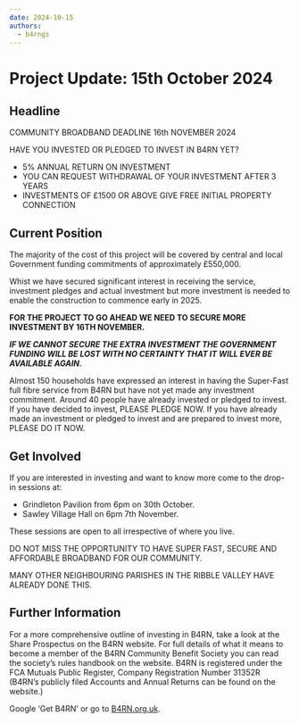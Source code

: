```yaml
---
date: 2024-10-15
authors:
  - b4rngs
---
```

# Project Update: 15th October 2024

## Headline

COMMUNITY BROADBAND DEADLINE 16th NOVEMBER 2024

HAVE YOU INVESTED OR PLEDGED TO INVEST IN B4RN YET?

* 5% ANNUAL RETURN ON INVESTMENT
* YOU CAN REQUEST WITHDRAWAL OF YOUR INVESTMENT AFTER 3 YEARS
* INVESTMENTS OF £1500 OR ABOVE GIVE FREE INITIAL PROPERTY CONNECTION 

## Current Position

The majority of the cost of this project will be covered by central and local Government funding commitments of approximately £550,000.

Whist we have secured significant interest in receiving the service, investment pledges and actual investment but more investment is needed to enable the construction to commence early in 2025.

**FOR THE PROJECT TO GO AHEAD WE NEED TO SECURE MORE INVESTMENT BY 16TH NOVEMBER.**

***IF WE CANNOT SECURE THE EXTRA INVESTMENT THE GOVERNMENT FUNDING WILL BE LOST WITH NO CERTAINTY THAT IT WILL EVER BE AVAILABLE AGAIN.***

Almost 150 households have expressed an interest in having the Super-Fast full fibre service from B4RN but have not yet made any investment commitment. Around 40 people have already invested or pledged to invest. If you have decided to invest, PLEASE PLEDGE NOW. If you have already made an investment or pledged to invest and are prepared to invest more, PLEASE DO IT NOW.

## Get Involved

If you are interested in investing and want to know more come to the drop-in sessions at:

* Grindleton Pavilion from 6pm on 30th October.
* Sawley Village Hall on 6pm 7th November.

These sessions are open to all irrespective of where you live.

DO NOT MISS THE OPPORTUNITY TO HAVE SUPER FAST, SECURE AND AFFORDABLE BROADBAND FOR OUR COMMUNITY. 

MANY OTHER NEIGHBOURING PARISHES IN THE RIBBLE VALLEY HAVE ALREADY DONE THIS.

## Further Information

For a more comprehensive outline of investing in B4RN, take a look at the Share Prospectus on the B4RN website. For full details of what it means to become a member of the B4RN Community Benefit Society you can read the society’s rules handbook on the website. B4RN is registered under the FCA Mutuals Public Register, Company Registration Number 31352R (B4RN’s publicly filed Accounts and Annual Returns can be found on the website.)


Google ‘Get B4RN’ or go to [B4RN.org.uk](https://www.b4rn.org.uk/).
